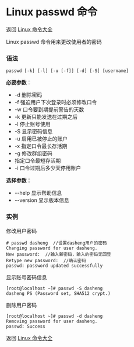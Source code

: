 # Linux passwd 命令

返回 [Linux 命令大全](https://ahuang007.github.com/Linux-Command)

Linux passwd 命令用来更改使用者的密码

### 语法

```
passwd [-k] [-l] [-u [-f]] [-d] [-S] [username]
```

**必要参数**：

- -d 删除密码
- -f 强迫用户下次登录时必须修改口令
- -w 口令要到期提前警告的天数
- -k 更新只能发送在过期之后
- -l 停止账号使用
- -S 显示密码信息
- -u 启用已被停止的账户
- -x 指定口令最长存活期
- -g 修改群组密码
- 指定口令最短存活期
- -i 口令过期后多少天停用账户

**选择参数**：

- --help 显示帮助信息
- --version 显示版本信息

### 实例

修改用户密码

```
# passwd dasheng  //设置dasheng用户的密码
Changing password for user dasheng.
New password:  //输入新密码，输入的密码无回显
Retype new password:  //确认密码
passwd: password updated successfully
```

显示账号密码信息

```
[root@localhost ~]# passwd -S dasheng
dasheng PS (Password set, SHA512 crypt.)
```

删除用户密码

```
[root@localhost ~]# passwd -d dasheng
Removing password for user dasheng.
passwd: Success
```

返回 [Linux 命令大全](https://ahuang007.github.com/Linux-Command)